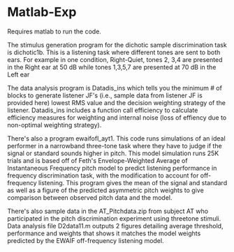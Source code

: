# Matlab-Exp
Requires matlab to run the code. 

The stimulus generation program for the dichotic sample discrimination task is dichotic1b.  This is a listening task where different tones are sent to both ears. 
For example in one condition, Right-Quiet, tones 2, 3,4 are presented in the Right ear at 50 dB while tones 1,3,5,7 are presented at 70 dB in the Left ear 

The data analysis program is Datadis_ins which tells you the minimum # of blocks to generate listener JF's (i.e., sample data from listener JF is provided here) lowest RMS value and the decision weighting strategy of the listener. 
Datadis_ins includes a function call efficiency to calculate efficiency measures for weighting and internal noise (loss of effiency due to non-optimal weighting strategy).


There's also a program ewaifofl_ayt1. This code runs simulations of an ideal performer in a narrowband three-tone task where they have to judge if the signal or standard sounds higher in pitch. This model simulation runs 25K trials and is based off of Feth's Envelope-Weighted Average of Instantaneous Frequency pitch model to predict listening performance in frequency discrimination task, with the modification to account for off-frequency listening. This program gives the mean of the signal and standard as well as a figure of the predicted asymmetric pitch weights to give comparison between observed pitch data and the model. 

There's also sample data in the AT_Pitchdata.zip from subject AT who participated in the pitch discrimination experiment using threetone stimuli. Data analysis file D2data11.m outputs 2 figures detailing average threshold, performance and weights that shows it matches the model weights predicted by the EWAIF off-frequency listening model. 

